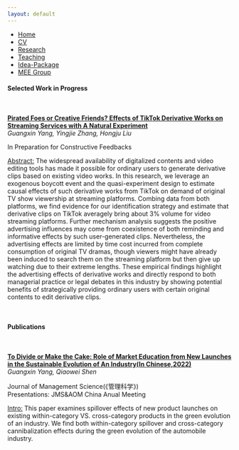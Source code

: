 ```yaml
---
layout: default
---  
```

 
 <ul>
 <li><a href="./">Home</a></li>
 <li><a href="./assets/files/CV.pdf">CV</a></li>
 <li><a href="./research.html">Research</a></li>
 <li><a href="./teaching.html">Teaching</a></li>
 <li><a href="https://siyiyu.com">Idea-Package</a></li>
 <li><a href="https://sites.google.com/view/quantmkt/home">MEE Group</a></li>
 </ul>

<!--
<div>
<h2>Find Something Different.</h2>
<br>
-->


<h4>Selected Work in Progress</h4> <br/>


<ins> **Pirated Foes or Creative Friends? Effects of TikTok Derivative Works on Streaming Services with A Natural Experiment** </ins> <br/>
_Guangxin Yang, Yingjie Zhang, Hongju Liu_ <br>
  
In Preparation for Constructive Feedbacks<br>
  
<ins>Abstract:</ins> The widespread availability of digitalized contents and video editing tools has made it possible for ordinary users to generate derivative clips based on existing video works. In this research, we leverage an exogenous boycott event and the quasi-experiment design to estimate causal effects of such derivative works from TikTok on demand of original TV show viewership at streaming platforms. Combing data from both platforms, we find evidence for our identification strategy and estimate that derivative clips on TikTok averagely bring about 3% volume for video streaming platforms. Further mechanism analysis suggests the positive advertising influences may come from coexistence of both reminding and informative effects by such user-generated clips. Nevertheless, the advertising effects are limited by time cost incurred from complete consumption of original TV dramas, though viewers might have already been induced to search them on the streaming platform but then give up 
watching due to their extreme lengths. These empirical findings highlight the advertising effects of derivative works and directly respond to both managerial practice or legal debates in this industry by showing potential benefits of strategically providing ordinary users with certain original contents to edit derivative clips.
 
 <br>

 <h4>Publications</h4> <br/>

 
<ins> **To Divide or Make the Cake: Role of Market Education from New Launches in the Sustainable Evolution of An Industry(In Chinese,2022)** </ins><br/>
_Guangxin Yang, Qiaowei Shen_ <br>

Journal of Management Science(《管理科学》)<br>
Presentations: JMS&AOM China Anual Meeting<br>
  
<ins>Intro:</ins> This paper examines spillover effects of new product launches on existing within-category VS. cross-category products in the green evolution of an industry. We find both within-category spillover and cross-category cannibalization effects during the green evolution of the
automobile industry.
  


